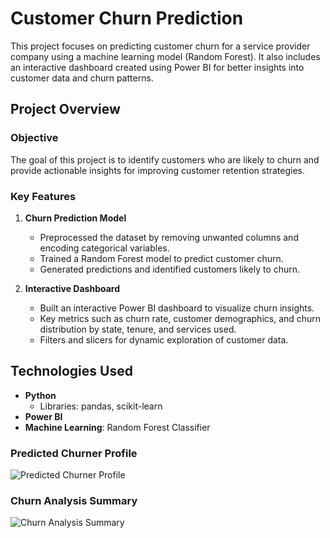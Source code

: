 # Customer Churn Prediction

This project focuses on predicting customer churn for a service provider company using a machine learning model (Random Forest). It also includes an interactive dashboard created using Power BI for better insights into customer data and churn patterns.

## Project Overview

### Objective
The goal of this project is to identify customers who are likely to churn and provide actionable insights for improving customer retention strategies.

### Key Features

1. **Churn Prediction Model**
   - Preprocessed the dataset by removing unwanted columns and encoding categorical variables.
   - Trained a Random Forest model to predict customer churn.
   - Generated predictions and identified customers likely to churn.

2. **Interactive Dashboard**
   - Built an interactive Power BI dashboard to visualize churn insights.
   - Key metrics such as churn rate, customer demographics, and churn distribution by state, tenure, and services used.
   - Filters and slicers for dynamic exploration of customer data.

## Technologies Used

- **Python**
  - Libraries: pandas, scikit-learn
- **Power BI**
- **Machine Learning**: Random Forest Classifier

### Predicted Churner Profile
![Predicted Churner Profile](Screenshot%202025-01-21%20121313.png)

### Churn Analysis Summary
![Churn Analysis Summary](Screenshot%202025-01-21%20120737.png)

